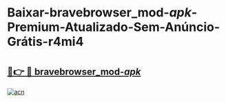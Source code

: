 # Baixar-bravebrowser_mod-_apk_-Premium-Atualizado-Sem-Anúncio-Grátis-r4mi4

# <h2><a href="https://yev7pc.esa.edu.pl?src=bravebrowser_mod-_apk_&ref=r4mi4">🔗👉 🔴 bravebrowser_mod-_apk_</a></h2>

[![acn](https://github.com/user-attachments/assets/0f9c940e-d8b0-45ae-aac7-cd30a18b3e1c)](https://yev7pc.esa.edu.pl?src=bravebrowser_mod-_apk_&ref=r4mi4)

